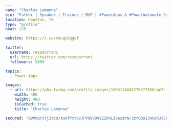 ```yaml
---
name: "Charles Lamanna"
bio: "Father | Speaker | Trainer | MVP | #PowerApps & #PowerAutomate Community Super User | YouTuber Right-pointing triangle http://youtube.com/c/rezadorrani | Learn - Share - Clockwise rightwards and leftwards open circle arrows"
location: Houston, TX
type: "profile"
heat: 125

website: https://t.co/tAcqSdqguf

twitter:
  username: rezadorrani
  url: https://twitter.com/rezadorrani
  followers: 5809

topics:
  - Power Apps

images:
  - url: https://pbs.twimg.com/profile_images/1063114045270777856/qeT-jpWr_400x400.jpg
    width: 400
    height: 400
    isCached: true
    title: "Charles Lamanna"

secured: "Q9M9qr3Yj2t60/zw6fPxY0v3PV8bVD99ZI8nLi0azahN/3zrOqO23HU9RJJJBfnxTLKiHiRli398catUBtHu4Hc4AD4ci12KVDe6ooqbDu8tsj7jc1AfMQttCk56cdZKWdgEobhVDCWVtfQH7DHC1FyUYhCo7871N1RUF+DeQZ3VMkAyHRaPoZ0OuohR91GF+hUmpd9xJQeziH+Mo8/v9kWXdPme6AgOGV+0WaAU8VWNZfj20DTupytH7lf6j+bTpgJrIos569woHq5mJcNUqPuT1tsjDJwqNXFbcpywptDUliHu9INm1Y4eMYK0DeXVMDSW3BuLig7fo1rySPteTK/5O0qUv1HlsUUNaJPkRfk4AmJeuHNSb2uN25L/rQIKagr1UH4C+yDGt1NJOpIYbW2mZveTzL69DEnl33KTrws=;zmLOq2S1pwBG/1smY7+iiQ=="
---
```



